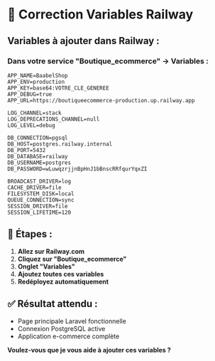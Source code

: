 # 🔧 Correction Variables Railway

## **Variables à ajouter dans Railway :**

### **Dans votre service "Boutique_ecommerce" → Variables :**

```
APP_NAME=BaabelShop
APP_ENV=production
APP_KEY=base64:VOTRE_CLE_GENEREE
APP_DEBUG=true
APP_URL=https://boutiqueecommerce-production.up.railway.app

LOG_CHANNEL=stack
LOG_DEPRECATIONS_CHANNEL=null
LOG_LEVEL=debug

DB_CONNECTION=pgsql
DB_HOST=postgres.railway.internal
DB_PORT=5432
DB_DATABASE=railway
DB_USERNAME=postgres
DB_PASSWORD=wLuwqzrjjnBpHnJ1bBnscRRfqurYqxZI

BROADCAST_DRIVER=log
CACHE_DRIVER=file
FILESYSTEM_DISK=local
QUEUE_CONNECTION=sync
SESSION_DRIVER=file
SESSION_LIFETIME=120
```

## **🎯 Étapes :**

1. **Allez sur Railway.com**
2. **Cliquez sur "Boutique_ecommerce"**
3. **Onglet "Variables"**
4. **Ajoutez toutes ces variables**
5. **Redéployez automatiquement**

## **✅ Résultat attendu :**

- Page principale Laravel fonctionnelle
- Connexion PostgreSQL active
- Application e-commerce complète

**Voulez-vous que je vous aide à ajouter ces variables ?** 